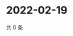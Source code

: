 # 2022-02-19

共 0 条

<!-- BEGIN WEIBO -->
<!-- 最后更新时间 Sat Feb 19 2022 20:17:44 GMT+0800 (China Standard Time) -->

<!-- END WEIBO -->
